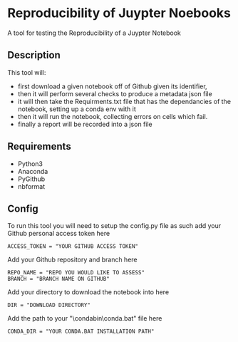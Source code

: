 
# Reproducibility of Juypter Noebooks

A tool for testing the Reproducibility of a Juypter Notebook


## Description
This tool will:
 - first download a given notebook off of Github given its identifier, 
 - then it will perform several checks to produce a metadata json file
 - it will then take the Requirments.txt file that has the dependancies of the notebook, setting up a conda env with it
 - then it will run the notebook, collecting errors on cells which fail.
 - finally a report will be recorded into a json file
 
## Requirements
- Python3
- Anaconda 
- PyGithub
- nbformat

## Config
To run this tool you will need to setup the config.py file as such
add your Github personal access token here
```
ACCESS_TOKEN = "YOUR GITHUB ACCESS TOKEN"
```
Add your Github repository and branch here
```
REPO_NAME = "REPO YOU WOULD LIKE TO ASSESS"
BRANCH = "BRANCH NAME ON GITHUB"
```
Add your directory to download the notebook into here
```
DIR = "DOWNLOAD DIRECTORY"
```
Add the path to your "\condabin\conda.bat" file here
```
CONDA_DIR = "YOUR CONDA.BAT INSTALLATION PATH"
```



